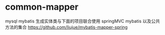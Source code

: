 # common-mapper
mysql mybatis 生成实体类与下面的项目联合使用
springMVC mybatis 以及公共方法的集合
https://github.com/liujue/mybatis-mapper-spring
